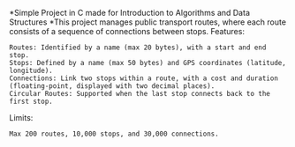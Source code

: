 *Simple Project in C made for Introduction to Algorithms and Data Structures
*This project manages public transport routes, where each route consists of a sequence of connections between stops.
Features:

    Routes: Identified by a name (max 20 bytes), with a start and end stop.
    Stops: Defined by a name (max 50 bytes) and GPS coordinates (latitude, longitude).
    Connections: Link two stops within a route, with a cost and duration (floating-point, displayed with two decimal places).
    Circular Routes: Supported when the last stop connects back to the first stop.

Limits:

    Max 200 routes, 10,000 stops, and 30,000 connections.

